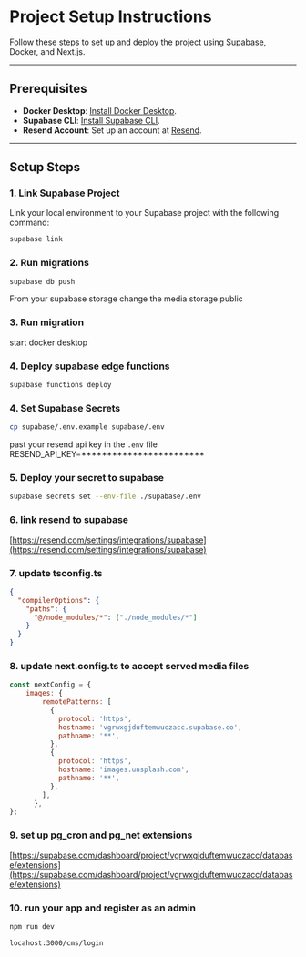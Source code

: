 # Project Setup Instructions

Follow these steps to set up and deploy the project using Supabase, Docker, and Next.js.

---

## Prerequisites

- **Docker Desktop**: [Install Docker Desktop](https://www.docker.com/products/docker-desktop).
- **Supabase CLI**: [Install Supabase CLI](https://supabase.com/docs/guides/cli).
- **Resend Account**: Set up an account at [Resend](https://resend.com).

---

## Setup Steps

### 1. Link Supabase Project
Link your local environment to your Supabase project with the following command:
```bash
supabase link
```

### 2. Run migrations
```bash
supabase db push
```

From your supabase storage change the media storage public

### 3. Run migration
start docker desktop

### 4. Deploy supabase edge functions
```bash
supabase functions deploy
```

### 4.  Set Supabase Secrets

```bash
cp supabase/.env.example supabase/.env
```
past your resend api key in the `.env` file
RESEND_API_KEY=************************


### 5.  Deploy your secret to supabase
```bash
supabase secrets set --env-file ./supabase/.env
```
### 6.  link resend to supabase
[https://resend.com/settings/integrations/supabase](https://resend.com/settings/integrations/supabase)


### 7.  update tsconfig.ts
```json
{
  "compilerOptions": {
    "paths": {
      "@/node_modules/*": ["./node_modules/*"]
    }
  }
}
```
### 8.  update next.config.ts to accept served media files

```js
const nextConfig = {
    images: {
        remotePatterns: [
          {
            protocol: 'https',
            hostname: 'vgrwxgjduftemwuczacc.supabase.co',
            pathname: '**',
          },
          {
            protocol: 'https',
            hostname: 'images.unsplash.com',
            pathname: '**',
          },
        ],
      },
};
```

### 9.  set up pg_cron and pg_net extensions
[https://supabase.com/dashboard/project/vgrwxgjduftemwuczacc/database/extensions](https://supabase.com/dashboard/project/vgrwxgjduftemwuczacc/database/extensions)

### 10.  run your app and register as an admin
```bash
npm run dev
```

`locahost:3000/cms/login`